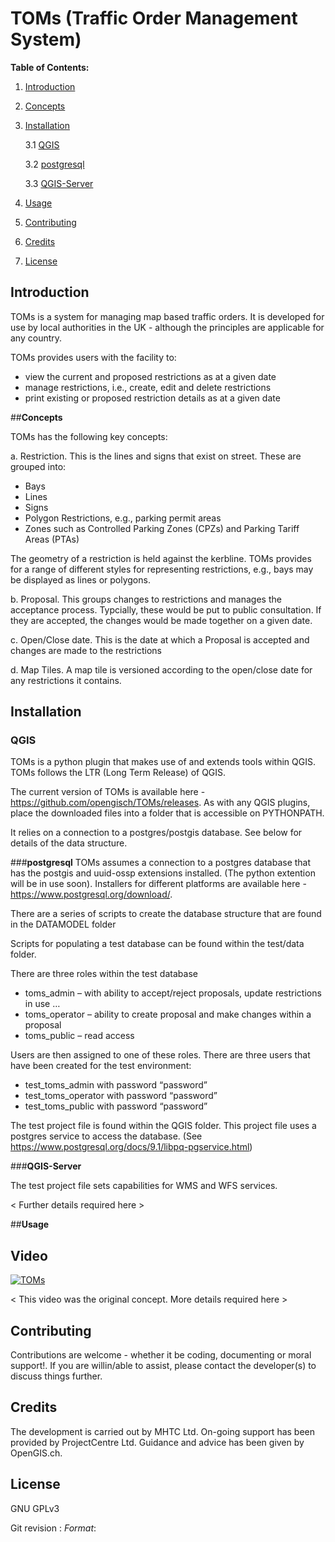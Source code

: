 
# **TOMs (Traffic Order Management System)**

**Table of Contents:**
1. [Introduction](##introduction)
2. [Concepts](##concepts)
3. [Installation](##installation)

    3.1 [QGIS](###QGIS)
    
    3.2 [postgresql](###postgresql)
    
    3.3 [QGIS-Server](###qgis-server)
4. [Usage](##usage)
5. [Contributing](##contributing)
6. [Credits](##credits)
6. [License](##license)

## **Introduction** <a name="introduction"></a>

TOMs is a system for managing map based traffic orders. It is developed for use by local authorities in the UK - although the principles are applicable for any country.


TOMs provides users with the facility to:
 - view the current and proposed restrictions as at a given date
 - manage restrictions, i.e., create, edit and delete restrictions
 - print existing or proposed restriction details as at a given date

##**Concepts** <a name="concepts"></a>

TOMs has the following key concepts:


a. Restriction. This is the lines and signs that exist on street. These are grouped into:
 - Bays
 - Lines
 - Signs
 - Polygon Restrictions, e.g., parking permit areas
 - Zones such as Controlled Parking Zones (CPZs) and Parking Tariff Areas (PTAs)

The geometry of a restriction is held against the kerbline. TOMs provides for a range of different styles for representing restrictions, e.g., bays may be displayed as lines or polygons.


b. Proposal. This groups changes to restrictions and manages the acceptance process. Typcially, these would be put to public consultation. If they are accepted, the changes would be made together on a given date.

c. Open/Close date. This is the date at which a Proposal is accepted and changes are made to the restrictions

d. Map Tiles. A map tile is versioned according to the open/close date for any restrictions it contains. 


## **Installation** <a name="installation"></a>

### **QGIS** <a name="QGIS"></a>

TOMs is a python plugin that makes use of and extends tools within QGIS. TOMs follows the LTR (Long Term Release) of QGIS. 

The current version of TOMs is available here - https://github.com/opengisch/TOMs/releases. As with any QGIS plugins, place the downloaded files into a folder that is accessible on PYTHONPATH. 

It relies on a connection to a postgres/postgis database. See below for details of the data structure.


###**postgresql** <a name="postgresql"></a>
TOMs assumes a connection to a postgres database that has the postgis and uuid-ossp extensions installed. (The python extention will be in use soon). Installers for different platforms are available here - https://www.postgresql.org/download/.

There are a series of scripts to create the database structure that are found in the DATAMODEL folder

Scripts for populating a test database can be found within the test/data folder.
 
There are three roles within the test database
- toms_admin – with ability to accept/reject proposals, update restrictions in use …
- toms_operator – ability to create proposal and make changes within a proposal
- toms_public – read access

Users are then assigned to one of these roles. There are three users that have been created for the test environment:
- test_toms_admin with password “password”
- test_toms_operator with password “password”
- test_toms_public with password “password”

The test project file is found within the QGIS folder. This project file uses a postgres service to access the database. (See https://www.postgresql.org/docs/9.1/libpq-pgservice.html)

###**QGIS-Server** <a name="qgis-server"></a>

The test project file sets capabilities for WMS and WFS services.

< Further details required here >

##**Usage** <a name="usage"></a>
## Video

[![TOMs](https://img.youtube.com/vi/_sG7226QziE/0.jpg)](https://www.youtube.com/watch?v=_sG7226QziE)

< This video was the original concept. More details required here >

## **Contributing** <a name="contributing"></a>
Contributions are welcome - whether it be coding, documenting or moral support!. If you are willin/able to assist, please contact the developer(s) to discuss things further.

## **Credits** <a name="credits"></a>
The development is carried out by MHTC Ltd. On-going support has been provided by ProjectCentre Ltd. Guidance and advice has been given by OpenGIS.ch.

## **License** <a name="license"></a>
GNU GPLv3

Git revision : $Format:%H$
